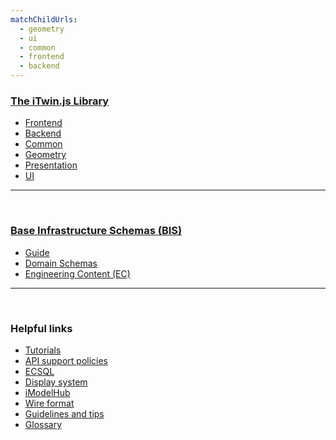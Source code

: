 ```yaml
---
matchChildUrls:
  - geometry
  - ui
  - common
  - frontend
  - backend
---
```


### [The iTwin.js Library](./index.md)

- [Frontend](./frontend/index.md)
- [Backend](./backend/index.md)
- [Common](./common/index.md)
- [Geometry](./geometry/index.md)
- [Presentation](../presentation/index.md)
- [UI](./ui/index.md)

---

&nbsp;

### [Base Infrastructure Schemas (BIS)](../bis/index.md)

- [Guide](../bis/guide/intro/overview.md)
- [Domain Schemas](../bis/domains/index.md)
- [Engineering Content (EC)](../bis/ec/index.md)

---

&nbsp;

### Helpful links

- [Tutorials](./tutorials/index.md)
- [API support policies](./api-support-policies.md)
- [ECSQL](./ECSQL.md)
- [Display system](./display/index.md)
- [iModelHub](./iModelHub/index.md)
- [Wire format](./WireFormat.md)
- [Guidelines and tips](./guidelines/index.md)
- [Glossary](./Glossary.md)
